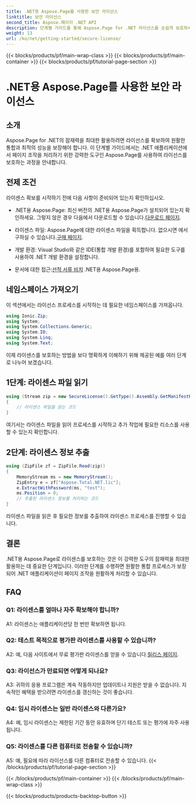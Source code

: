 ```yaml
---
title: .NET용 Aspose.Page를 사용한 보안 라이선스
linktitle: 보안 라이선스
second_title: Aspose.페이지 .NET API
description: 단계별 가이드를 통해 Aspose.Page for .NET 라이선스를 손쉽게 보호하세요. .NET 애플리케이션에서 원활한 페이지 조작의 잠재력을 최대한 활용하세요.
weight: 13
url: /ko/net/getting-started/secure-license/
---
```


{{< blocks/products/pf/main-wrap-class >}}
{{< blocks/products/pf/main-container >}}
{{< blocks/products/pf/tutorial-page-section >}}

# .NET용 Aspose.Page를 사용한 보안 라이선스

## 소개

Aspose.Page for .NET의 잠재력을 최대한 활용하려면 라이선스를 확보하여 원활한 통합과 최적의 성능을 보장해야 합니다. 이 단계별 가이드에서는 .NET 애플리케이션에서 페이지 조작을 처리하기 위한 강력한 도구인 Aspose.Page를 사용하여 라이선스를 보호하는 과정을 안내합니다.

## 전제 조건

라이센스 확보를 시작하기 전에 다음 사항이 준비되어 있는지 확인하십시오.

-  .NET용 Aspose.Page: 최신 버전의 .NET용 Aspose.Page가 설치되어 있는지 확인하세요. 그렇지 않은 경우 다음에서 다운로드할 수 있습니다.[다운로드 페이지](https://releases.aspose.com/page/net/).

-  라이센스 파일: Aspose.Page에 대한 라이센스 파일을 획득합니다. 없으시면 에서 구하실 수 있습니다.[구매 페이지](https://purchase.aspose.com/buy).

- 개발 환경: Visual Studio와 같은 IDE(통합 개발 환경)를 포함하여 필요한 도구를 사용하여 .NET 개발 환경을 설정합니다.

-  문서에 대한 접근:[선적 서류 비치](https://reference.aspose.com/page/net/) .NET용 Aspose.Page용.

## 네임스페이스 가져오기

이 섹션에서는 라이선스 프로세스를 시작하는 데 필요한 네임스페이스를 가져옵니다.


```csharp
using Ionic.Zip;
using System;
using System.Collections.Generic;
using System.IO;
using System.Linq;
using System.Text;
```

이제 라이센스를 보호하는 방법을 보다 명확하게 이해하기 위해 제공된 예를 여러 단계로 나누어 보겠습니다.

## 1단계: 라이센스 파일 읽기

```csharp
using (Stream zip = new SecureLicense().GetType().Assembly.GetManifestResourceStream("Aspose.Total.NET.lic.zip"))
{
    // 라이센스 파일을 읽는 코드
}
```

여기서는 라이센스 파일을 읽어 프로세스를 시작하고 추가 작업에 필요한 리소스를 사용할 수 있는지 확인합니다.

## 2단계: 라이센스 정보 추출

```csharp
using (ZipFile zf = ZipFile.Read(zip))
{
    MemoryStream ms = new MemoryStream();
    ZipEntry e = zf["Aspose.Total.NET.lic"];
    e.ExtractWithPassword(ms, "test");
    ms.Position = 0;
    // 추출된 라이센스 정보를 처리하는 코드
}
```

라이센스 파일을 읽은 후 필요한 정보를 추출하여 라이센스 프로세스를 진행할 수 있습니다.

## 결론

.NET용 Aspose.Page로 라이센스를 보호하는 것은 이 강력한 도구의 잠재력을 최대한 활용하는 데 중요한 단계입니다. 이러한 단계를 수행하면 원활한 통합 프로세스가 보장되어 .NET 애플리케이션이 페이지 조작을 원활하게 처리할 수 있습니다.

## FAQ

### Q1: 라이센스를 얼마나 자주 확보해야 합니까?

A1: 라이센스는 애플리케이션당 한 번만 확보하면 됩니다.

### Q2: 테스트 목적으로 평가판 라이센스를 사용할 수 있습니까?

 A2: 예, 다음 사이트에서 무료 평가판 라이센스를 얻을 수 있습니다.[릴리스 페이지](https://releases.aspose.com/).

### Q3: 라이선스가 만료되면 어떻게 되나요?

A3: 귀하의 응용 프로그램은 계속 작동하지만 업데이트나 지원은 받을 수 없습니다. 지속적인 혜택을 받으려면 라이센스를 갱신하는 것이 좋습니다.

### Q4: 임시 라이센스는 일반 라이센스와 다른가요?

A4: 예, 임시 라이센스는 제한된 기간 동안 유효하며 단기 테스트 또는 평가에 자주 사용됩니다.

### Q5: 라이센스를 다른 컴퓨터로 전송할 수 있습니까?

A5: 예, 필요에 따라 라이선스를 다른 컴퓨터로 전송할 수 있습니다.
{{< /blocks/products/pf/tutorial-page-section >}}

{{< /blocks/products/pf/main-container >}}
{{< /blocks/products/pf/main-wrap-class >}}

{{< blocks/products/products-backtop-button >}}

